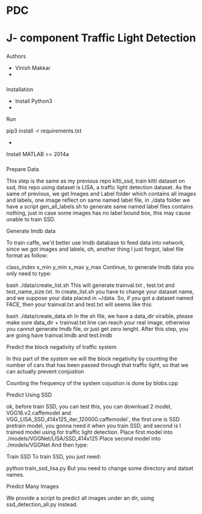 # PDC
J- component
Traffic Light Detection
===

### 
Authors

* Vinish Makkar
* 

###
Installation 

* Install Python3
* 
Run 

		
pip3 install -r requirements.txt

* 
Install MATLAB >= 2014a

### 

Prepare Data

This step is the same as my previous repo kitti_ssd, train kitti dataset on ssd, this repo using dataset is LISA, a traffic light detection dataset. As the same of previous, we get Images and Label folder which contains all images and labels, one image reflect on same named label file, in ./data folder we have a script gen_all_labels.sh to generate same named label files contains nothing, just in case some images has no label bound box, this may cause unable to train SSD.

Generate lmdb data

To train caffe, we'd better use lmdb database to feed data into network, since we got images and labels, oh, another thing I just forgot, label file format as follow:

class_index x_min y_min x_max y_max
Continue, to generate lmdb data you only need to type:

bash ./data/create_list.sh
This will generate trainval.txt , test.txt and test_name_size.txt. In create_list.sh you have to change your dataset name, and we suppose your data placed in ~/data. So, if you got a dataset named FACE, then your trainval.txt and test.txt will seems like this:

bash ./data/create_data.sh
In the sh file, we have a data_dir viraible, please make sure data_dir + trainval.txt line can reach your real image, otherwise you cannot generate lmdb file, or just get zero lenght. After this step, you are going have trainval.lmdb and test.lmdb 

Predict the block negativity of traffic system

In this part of the system we will the block negativity by counting the number of cars 
that has been passed through that traffic light, so that we can actually prevent conjustion 

Counting the frequency of the system cojustion is done by blobs.cpp




Predict Using SSD

ok, before train SSD, you can test this, you can download 2 model, VGG16.v2.caffemodel and VGG_LISA_SSD_414x125_iter_120000.caffemodel`, the first one is SSD pretrain model, you gonna need it when you train SSD, and second is I trained model using for traffic light detection. Place first model into ./models/VGGNet/LISA/SSD_414x125 Place second model into ./models/VGGNet And then type:

Train SSD
To train SSD, you just need:

python train_ssd_lisa.py
But you need to change some directory and datset names.

Predict Many Images

We provide a script to predict all images under an dir, using ssd_detection_all.py instead.




